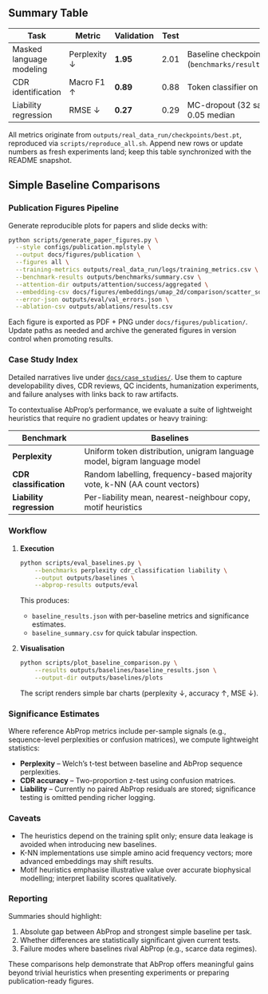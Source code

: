## Summary Table

| Task | Metric | Validation | Test | Notes |
|------|--------|------------|------|-------|
| Masked language modeling | Perplexity ↓ | **1.95** | 2.01 | Baseline checkpoint (`benchmarks/results/baseline_example.json`) |
| CDR identification | Macro F1 ↑ | **0.89** | 0.88 | Token classifier on OAS hold-out |
| Liability regression | RMSE ↓ | **0.27** | 0.29 | MC-dropout (32 samples) uncertainty < 0.05 median |

All metrics originate from `outputs/real_data_run/checkpoints/best.pt`, reproduced via `scripts/reproduce_all.sh`. Append new rows or update numbers as fresh experiments land; keep this table synchronized with the README snapshot.

## Simple Baseline Comparisons

### Publication Figures Pipeline

Generate reproducible plots for papers and slide decks with:

```bash
python scripts/generate_paper_figures.py \
  --style configs/publication.mplstyle \
  --output docs/figures/publication \
  --figures all \
  --training-metrics outputs/real_data_run/logs/training_metrics.csv \
  --benchmark-results outputs/benchmarks/summary.csv \
  --attention-dir outputs/attention/success/aggregated \
  --embedding-csv docs/figures/embeddings/umap_2d/comparison/scatter_source.csv \
  --error-json outputs/eval/val_errors.json \
  --ablation-csv outputs/ablations/results.csv
```

Each figure is exported as PDF + PNG under `docs/figures/publication/`. Update paths as needed and archive the generated figures in version control when promoting results.

### Case Study Index

Detailed narratives live under [`docs/case_studies/`](case_studies/README.md). Use them to capture developability dives, CDR reviews, QC incidents, humanization experiments, and failure analyses with links back to raw artifacts.

To contextualise AbProp’s performance, we evaluate a suite of lightweight
heuristics that require no gradient updates or heavy training:

| Benchmark | Baselines |
|-----------|-----------|
| **Perplexity** | Uniform token distribution, unigram language model, bigram language model |
| **CDR classification** | Random labelling, frequency-based majority vote, k-NN (AA count vectors) |
| **Liability regression** | Per-liability mean, nearest-neighbour copy, motif heuristics |

### Workflow

1. **Execution**  
   ```bash
   python scripts/eval_baselines.py \
       --benchmarks perplexity cdr_classification liability \
       --output outputs/baselines \
       --abprop-results outputs/eval
   ```
   This produces:
   - `baseline_results.json` with per-baseline metrics and significance estimates.
   - `baseline_summary.csv` for quick tabular inspection.

2. **Visualisation**  
   ```bash
   python scripts/plot_baseline_comparison.py \
       --results outputs/baselines/baseline_results.json \
       --output-dir outputs/baselines/plots
   ```
   The script renders simple bar charts (perplexity ↓, accuracy ↑, MSE ↓).

### Significance Estimates

Where reference AbProp metrics include per-sample signals (e.g., sequence-level
perplexities or confusion matrices), we compute lightweight statistics:

- **Perplexity** – Welch’s t-test between baseline and AbProp sequence
  perplexities.
- **CDR accuracy** – Two-proportion z-test using confusion matrices.
- **Liability** – Currently no paired AbProp residuals are stored; significance
  testing is omitted pending richer logging.

### Caveats

- The heuristics depend on the training split only; ensure data leakage is
  avoided when introducing new baselines.
- K-NN implementations use simple amino acid frequency vectors; more advanced
  embeddings may shift results.
- Motif heuristics emphasise illustrative value over accurate biophysical
  modelling; interpret liability scores qualitatively.

### Reporting

Summaries should highlight:

1. Absolute gap between AbProp and strongest simple baseline per task.
2. Whether differences are statistically significant given current tests.
3. Failure modes where baselines rival AbProp (e.g., scarce data regimes).

These comparisons help demonstrate that AbProp offers meaningful gains beyond
trivial heuristics when presenting experiments or preparing publication-ready
figures.
